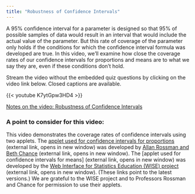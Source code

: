 ```yaml
---
title: "Robustness of Confidence Intervals"
---
```


A 95% confidence interval for a parameter is designed so that 95% of possible samples of data would result in an interval that would include the actual value of the parameter. But this rate of coverage of the parameter only holds if the conditions for which the confidence interval formula was developed are true. In this video, we’ll examine how close the coverage rates of our confidence intervals for proportions and means are to what we say they are, even if these conditions don’t hold.

Stream the video without the embedded quiz questions by clicking on the video link below. Closed captions are available.

{{< youtube K7ytGpw3HD4 >}}

[Notes on the video: Robustness of Confidence Intervals](../7-5-Robustness-of-Confidence-Intervals.pdf)

### A point to consider for this video:

This video demonstrates the coverage rates of confidence intervals using two applets. The [applet used for confidence intervals for proportions](http://www.rossmanchance.com/applets/ConfSim.html) (external link, opens in new window) was developed by [Allan Rossman and Beth Chance](http://www.rossmanchance.com/) (external link, opens in new window). The [applet used for confidence intervals for means] (external link, opens in new window) was developed by the [Web Interface for Statistics Education (WISE) project](https://wise.cgu.edu/) (external link, opens in new window). (These links point to the latest versions.) We are grateful to the WISE project and to Professors Rossman and Chance for permission to use their applets.